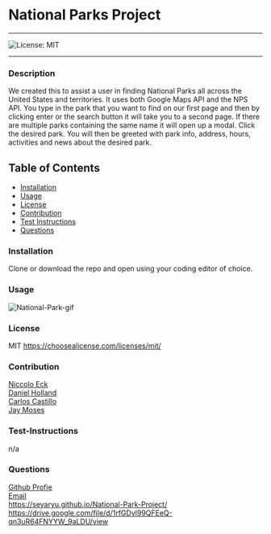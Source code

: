 # National Parks Project

---

![License: MIT](https://img.shields.io/badge/License-MIT-yellow.svg)

---

### Description

We created this to assist a user in finding National Parks all across the United States and territories. It uses both Google Maps API and the NPS API. You type in the park that you want to find on our first page and then by clicking enter or the search button it will take you to a second page. If there are multiple parks containing the same name it will open up a modal. Click the desired park. You will then be greeted with park info, address, hours, activities and news about the desired park.

## Table of Contents

- [Installation](#installation)
- [Usage](#usage)
- [License](#license)
- [Contribution](#contribution)
- [Test Instructions](#test-instructions)
- [Questions](#questions)

### Installation

Clone or download the repo and open using your coding editor of choice.

### Usage

![National-Park-gif](./assets/gif/National%20Parks%20Project.gif)

### License

MIT
https://choosealicense.com/licenses/mit/

### Contribution

[Niccolo Eck](https://github.com/niccolosaurus)<br/>
[Daniel Holland](https://github.com/Seyaryu)</br>
[Carlos Castillo](https://github.com/CarlosCastillo123)</br>
[Jay Moses](https://github.com/JayMoses01)</br>

### Test-Instructions

n/a

### Questions

[Github Profie](https://github.com/niccolosaurus)<br/>
[Email](nicco.eck@gmail.com)<br/>
https://seyaryu.github.io/National-Park-Project/<br/>
https://drive.google.com/file/d/1rfGDvl99QFEeQ-qn3uR64FNYYW_9aLDU/view
